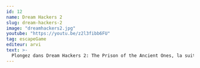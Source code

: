 ```yaml
---
id: 12
name: Dream Hackers 2
slug: dream-hackers-2
image: "dreamhackers2.jpg"
youtube: "https://youtu.be/z2l3fibb6FU"
tag: escapeGame
editeur: arvi
text: >-
  Plongez dans Dream Hackers 2: The Prison of the Ancient Ones, la suite très attendue de l’expérience VR collaborative. Devenez un Dream Hacker grâce à la “Dreams Machine” et infiltrez des rêves collectifs où réalité et imagination se confondent. Munis du puissant Book of Memories, vous et votre équipe (1 à 6 joueurs, dès 12 ans) vous aventurez dans quatre missions intenses : retrouvez d’abord l’artefact, traversez la prison des Anciens pour affronter des cauchemars primordiaux, puis infiltrez la cité onirique des Weavers avant de déjouer l’énigme du Sleeping God — le tout dans une atmosphère sombre et surréaliste
---
```

